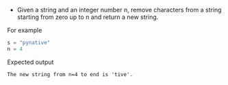 * Given a string and an integer number n, remove characters from a string starting from zero up to n and return a new string.

For example

```py
s = "pynative"
n = 4
```

Expected output

```output
The new string from n=4 to end is 'tive'. 
```